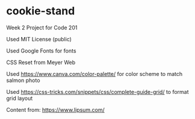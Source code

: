 # cookie-stand
Week 2 Project for Code 201

Used MIT License (public)

Used Google Fonts for fonts

CSS Reset from Meyer Web

Used https://www.canva.com/color-palette/ for color scheme to match salmon photo

Used https://css-tricks.com/snippets/css/complete-guide-grid/ to format grid layout

Content from: https://www.lipsum.com/

